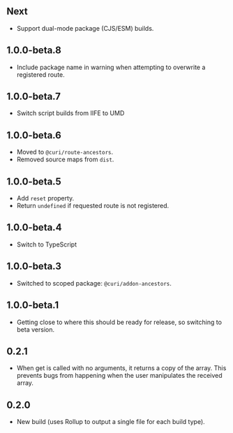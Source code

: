 ## Next

- Support dual-mode package (CJS/ESM) builds.

## 1.0.0-beta.8

- Include package name in warning when attempting to overwrite a registered route.

## 1.0.0-beta.7

- Switch script builds from IIFE to UMD

## 1.0.0-beta.6

- Moved to `@curi/route-ancestors`.
- Removed source maps from `dist`.

## 1.0.0-beta.5

- Add `reset` property.
- Return `undefined` if requested route is not registered.

## 1.0.0-beta.4

- Switch to TypeScript

## 1.0.0-beta.3

- Switched to scoped package: `@curi/addon-ancestors`.

## 1.0.0-beta.1

- Getting close to where this should be ready for release, so switching to beta version.

## 0.2.1

- When get is called with no arguments, it returns a copy of the array. This prevents bugs from happening when the user manipulates the received array.

## 0.2.0

- New build (uses Rollup to output a single file for each build type).
